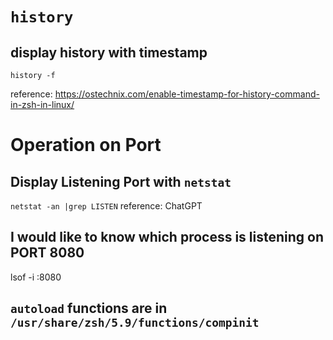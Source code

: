 # `history`
## display history with timestamp
`history -f`

reference: https://ostechnix.com/enable-timestamp-for-history-command-in-zsh-in-linux/

# Operation on Port
## Display Listening Port with `netstat`
`netstat -an |grep LISTEN`
reference: ChatGPT
## I would like to know which process is listening on PORT 8080
lsof -i :8080

## `autoload` functions are in `/usr/share/zsh/5.9/functions/compinit`

